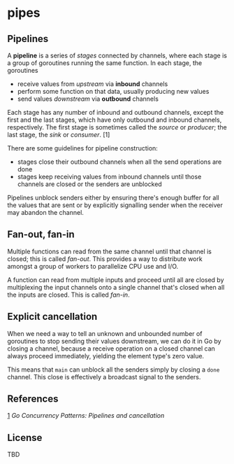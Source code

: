 # pipes

## Pipelines

A **pipeline** is a series of _stages_ connected by channels, where each stage is a group of goroutines running the same function.
In each stage, the goroutines

* receive values from _upstream_ via **inbound** channels
* perform some function on that data, usually producing new values
* send values _downstream_ via **outbound** channels

Each stage has any number of inbound and outbound channels, except the first and the last stages, which have only outbound and inbound channels, respectively.
The first stage is sometimes called the _source_ or _producer_; the last stage, the _sink_ or _consumer_. [1]

There are some guidelines for pipeline construction:

* stages close their outbound channels when all the send operations are done
* stages keep receiving values from inbound channels until those channels are closed or the senders are unblocked

Pipelines unblock senders either by ensuring there's enough buffer for all the values that are sent or by explicitly signalling sender when the receiver may abandon the channel.

## Fan-out, fan-in

Multiple functions can read from the same channel until that channel is closed; this is called _fan-out_.
This provides a way to distribute work amongst a group of workers to parallelize CPU use and I/O.

A function can read from multiple inputs and proceed until all are closed by multiplexing the input channels onto a single channel that's closed when all the inputs are closed.
This is called _fan-in_.

## Explicit cancellation

When we need a way to tell an unknown and unbounded number of goroutines to stop sending their values downstream, we can do it in Go by closing a channel, because a receive operation on a closed channel can always proceed immediately, yielding the element type's zero value.

This means that `main` can unblock all the senders simply by closing a `done` channel.
This close is effectively a broadcast signal to the senders.

## References

[1](https://blog.golang.org/pipelines) _Go Concurrency Patterns: Pipelines and cancellation_

## License

TBD

